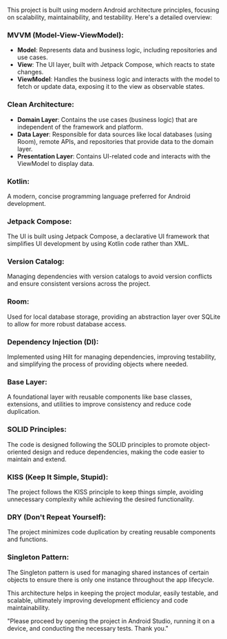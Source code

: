 This project is built using modern Android architecture principles, focusing on scalability, maintainability, and testability. Here's a detailed overview:

### MVVM (Model-View-ViewModel):
- **Model**: Represents data and business logic, including repositories and use cases.
- **View**: The UI layer, built with Jetpack Compose, which reacts to state changes.
- **ViewModel**: Handles the business logic and interacts with the model to fetch or update data, exposing it to the view as observable states.

### Clean Architecture:
- **Domain Layer**: Contains the use cases (business logic) that are independent of the framework and platform.
- **Data Layer**: Responsible for data sources like local databases (using Room), remote APIs, and repositories that provide data to the domain layer.
- **Presentation Layer**: Contains UI-related code and interacts with the ViewModel to display data.

### Kotlin:
A modern, concise programming language preferred for Android development.

### Jetpack Compose:
The UI is built using Jetpack Compose, a declarative UI framework that simplifies UI development by using Kotlin code rather than XML.

### Version Catalog:
Managing dependencies with version catalogs to avoid version conflicts and ensure consistent versions across the project.

### Room:
Used for local database storage, providing an abstraction layer over SQLite to allow for more robust database access.

### Dependency Injection (DI):
Implemented using Hilt for managing dependencies, improving testability, and simplifying the process of providing objects where needed.

### Base Layer:
A foundational layer with reusable components like base classes, extensions, and utilities to improve consistency and reduce code duplication.

### SOLID Principles:
The code is designed following the SOLID principles to promote object-oriented design and reduce dependencies, making the code easier to maintain and extend.

### KISS (Keep It Simple, Stupid):
The project follows the KISS principle to keep things simple, avoiding unnecessary complexity while achieving the desired functionality.

### DRY (Don't Repeat Yourself):
The project minimizes code duplication by creating reusable components and functions.

### Singleton Pattern:
The Singleton pattern is used for managing shared instances of certain objects to ensure there is only one instance throughout the app lifecycle.

This architecture helps in keeping the project modular, easily testable, and scalable, ultimately improving development efficiency and code maintainability.

"Please proceed by opening the project in Android Studio, running it on a device, and conducting the necessary tests. Thank you."
